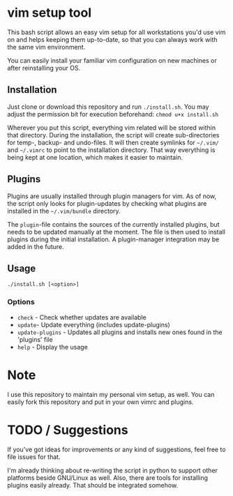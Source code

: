 # vim setup tool
This bash script allows an easy vim setup for all workstations you'd use vim on and
helps keeping them up-to-date, so that you can always work with the same vim environment.

You can easily install your familiar vim configuration on new machines or after reinstalling
your OS.

## Installation
Just clone or download this repository and run `./install.sh`. You may adjust the permission bit
for execution beforehand: `chmod u+x install.sh`

Wherever you put this script, everything vim related will be stored within that directory.
During the installation, the script will create sub-directories for temp-, backup- and undo-files.
It will then create symlinks for `~/.vim/` and `~/.vimrc` to point to the installation directory.
That way everything is being kept at one location, which makes it easier to maintain.

## Plugins
Plugins are usually installed through plugin managers for vim. As of now, the script only looks for
plugin-updates by checking what plugins are installed in the `~/.vim/bundle` directory.

The `plugin`-file contains the sources of the currently installed plugins, but needs to be updated
manually at the moment. The file is then used to install plugins during the initial installation.
A plugin-manager integration may be added in the future.


## Usage
`./install.sh [<option>]`

### Options
* `check` - Check whether updates are available
* `update`- Update everything (includes update-plugins)
* `update-plugins` - Updates all plugins and installs new ones found in the 'plugins' file
* `help` - Display the usage

# Note
I use this repository to maintain my personal vim setup, as well. You can easily
fork this repository and put in your own vimrc and plugins.

# TODO / Suggestions
If you've got ideas for improvements or any kind of suggestions, feel free to file issues for that.

I'm already thinking about re-writing the script in python to support other platforms beside GNU/Linux as well.
Also, there are tools for installing plugins easily already. That should be integrated somehow.
